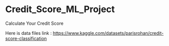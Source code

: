 # Credit_Score_ML_Project
 Calculate Your Credit Score

Here is data files link : https://www.kaggle.com/datasets/parisrohan/credit-score-classification
